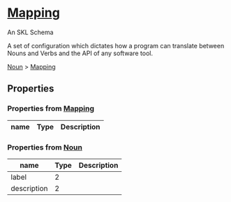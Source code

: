 # [Mapping](../../core/mapping)

An SKL Schema

A set of configuration which dictates how a program can translate between Nouns and Verbs and the API of any software tool.

[Noun](../../core/noun) > [Mapping](../../core/mapping)

## Properties

### Properties from [Mapping](../../core/mapping)

| name | Type | Description |
| ---- | ---- | ----------- |


### Properties from [Noun](../../core/noun)

| name | Type | Description |
| ---- | ---- | ----------- |
| label | 2 | |
| description | 2 | |

